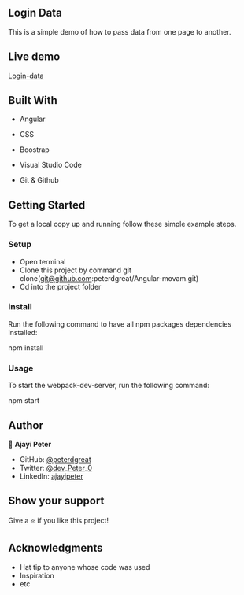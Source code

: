 ## Login Data
This is a simple demo of how to pass data from one page to another.
## Live demo
[Login-data](https://login-detail-angular.netlify.app/)


## Built With

- Angular

- CSS

- Boostrap

- Visual Studio Code

- Git & Github


## Getting Started
To get a local copy up and running follow these simple example steps.

### Setup
* Open terminal
* Clone this project by command git clone(git@github.com:peterdgreat/Angular-movam.git)
* Cd into the project folder

### install
Run the following command to have all npm packages dependencies installed:

npm install

### Usage

To start the webpack-dev-server, run the following command:

npm start

## Author

👤 **Ajayi Peter**

- GitHub: [@peterdgreat](https://github.com/peterdgreat)
- Twitter: [@dev_Peter_0](https://twitter.com/dev_Peter_O)
- LinkedIn: [ajayipeter](https://linkedin.com/in/ajayipeter)

## Show your support

Give a ⭐️ if you like this project!

## Acknowledgments
- Hat tip to anyone whose code was used
- Inspiration
- etc
